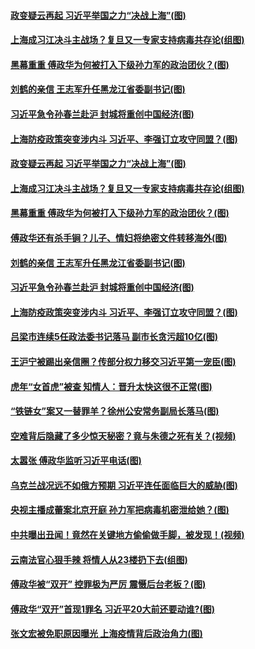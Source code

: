 #### [政变疑云再起 习近平举国之力“决战上海”(图)](../pages/p2/1002580.md) 
#### [上海成习江决斗主战场？复旦又一专家支持病毒共存论(组图)](../pages/p2/1002477.md) 
#### [黑幕重重 傅政华为何被打入下级孙力军的政治团伙？(图)](../pages/p2/1002577.md) 
#### [刘鹤的亲信 王志军升任黑龙江省委副书记(图)](../pages/p2/1002485.md) 
#### [习近平急令孙春兰赴沪 封城将重创中国经济(图)](../pages/p2/1002478.md) 
#### [上海防疫政策突变涉内斗 习近平、李强订立攻守同盟？(图)](../pages/p2/1002391.md) 
#### [政变疑云再起 习近平举国之力“决战上海”(图)](../pages/p2/1002580.md) 
#### [上海成习江决斗主战场？复旦又一专家支持病毒共存论(组图)](../pages/p2/1002477.md) 
#### [黑幕重重 傅政华为何被打入下级孙力军的政治团伙？(图)](../pages/p2/1002577.md) 
#### [傅政华还有杀手锏？儿子、情妇将绝密文件转移海外(图)](../pages/p2/1002508.md) 
#### [刘鹤的亲信 王志军升任黑龙江省委副书记(图)](../pages/p2/1002485.md) 
#### [习近平急令孙春兰赴沪 封城将重创中国经济(图)](../pages/p2/1002478.md) 
#### [上海防疫政策突变涉内斗 习近平、李强订立攻守同盟？(图)](../pages/p2/1002391.md) 
#### [吕梁市连续5任政法委书记落马 副市长贪污超10亿(图)](../pages/p2/1002400.md) 
#### [王沪宁被踢出亲信圈？传部分权力移交习近平第一宠臣(图)](../pages/p2/1002284.md) 
#### [虎年“女首虎”被查 知情人：晋升太快这很不正常(图)](../pages/p2/1002378.md) 
#### [“铁链女”案又一替罪羊？徐州公安常务副局长落马(图)](../pages/p2/1002314.md) 
#### [空难背后隐藏了多少惊天秘密？竟与朱德之死有关？(视频)](../pages/p2/1002326.md) 
#### [太嚣张 傅政华监听习近平电话(图)](../pages/p2/1002289.md) 
#### [乌克兰战况远不如俄方预期 习近平连任面临巨大的威胁(图)](../pages/p2/1002294.md) 
#### [央视主播成蕾案北京开庭 孙力军把病毒机密泄给她？(图)](../pages/p2/1002215.md) 
#### [中共曝出丑闻！竟然在关键地方偷偷做手脚，被发现！(视频)](../pages/p2/1002247.md) 
#### [云南法官心狠手辣 将情人从23楼扔下去(组图)](../pages/p2/1002225.md) 
#### [傅政华被“双开” 控罪极为严厉 震慑后台老板？(图)](../pages/p2/1002213.md) 
#### [傅政华“双开”首现1罪名 习近平20大前还要动谁?(图)](../pages/p2/1002194.md) 
#### [张文宏被免职原因曝光 上海疫情背后政治角力(图)](../pages/p2/1002139.md) 
